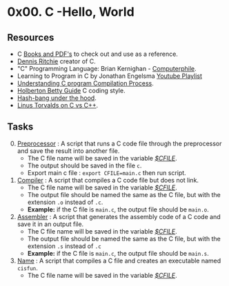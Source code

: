 # 0x00. C -Hello, World

## Resources

- C [Books and PDF's](../references) to check out and use as a reference.
- [Dennis Ritchie](https://en.wikipedia.org/wiki/Dennis_Ritchie) creator of C.
- "C" Programming Language: Brian Kernighan - [Computerphile](https://www.youtube.com/watch?v=de2Hsvxaf8M).
- Learning to Program in C by Jonathan Engelsma [Youtube Playlist](https://youtube.com/playlist?list=PLIsXzR_wZY-yQMHOK7D3Dls4VoTGuRovd)
- [Understanding C program Compilation Process](https://www.youtube.com/watch?v=VDslRumKvRA).
- [Holberton Betty Guide](https://github.com/holbertonschool/Betty/wiki) C coding style.
- [Hash-bang under the hood](https://twitter.com/unix_byte/status/1024147947393495040?s=21).
- [Linus Torvalds on C vs C++](http://harmful.cat-v.org/software/c++/linus).

## Tasks

0. [Preprocessor](./0-preprocessor) : A script that runs a C code file through the preprocessor and save the result into another file.
   - The C file name will be saved in the variable *[$CFILE](./main.c)*.
   - The output should be saved in the file `c`.
   - Export main c file : `export CFILE=main.c` then run script.
1. [Compiler](./1-compiler) : A script that compiles a C code file but does not link.
   - The C file name will be saved in the variable *[$CFILE](./main.c)*.
   - The output file should be named the same as the C file, but with the extension `.o` instead of `.c`.
    - **Example:** if the C file is `main.c`, the output file should be `main.o`.
2. [Assembler](./2-assembler) : A script that generates the assembly code of a C code and save it in an output file.
   - The C file name will be saved in the variable *[$CFILE](./main.c)*.
   - The output file should be named the same as the C file, but with the extension `.s` instead of `.c`
    - **Example:** if the C file is `main.c`, the output file should be `main.s`.
3. [Name](./3-name) : A script that compiles a C file and creates an executable named `cisfun`.
   - The C file name will be saved in the variable *[$CFILE](./main.c)*.
